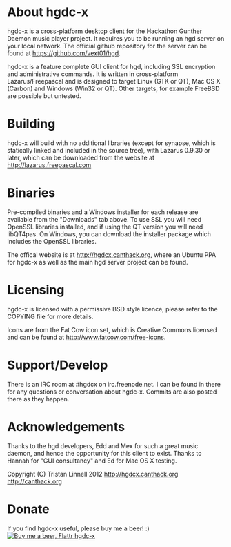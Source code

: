 About hgdc-x
============

hgdc-x is a cross-platform desktop client for the Hackathon Gunther Daemon music player project.
It requires you to be running an hgd server on your local network. The official github repository for the server can be found at https://github.com/vext01/hgd.

hgdc-x is a feature complete GUI client for hgd, including SSL encryption and administrative commands. It is written in cross-platform Lazarus/Freepascal and is designed to target Linux (GTK or QT), Mac OS X (Carbon) and Windows (Win32 or QT). Other targets, for example FreeBSD are possible but untested.


Building
========

hgdc-x will build with no additional libraries (except for synapse, which is statically linked and included in the source tree), with Lazarus 0.9.30 or later, which can be downloaded from the website at http://lazarus.freepascal.com


Binaries
========

Pre-compiled binaries and a Windows installer for each release are available from the "Downloads" tab above.
To use SSL you will need OpenSSL libraries installed, and if using the QT version you will need libQT4pas.
On Windows, you can download the installer package which includes the OpenSSL libraries.

The offical website is at http://hgdcx.canthack.org, where an Ubuntu PPA for hgdc-x as well as the main hgd server project can be found.


Licensing
=========

hgdc-x is licensed with a permissive BSD style licence, please refer to the COPYING file for more details.

Icons are from the Fat Cow icon set, which is Creative Commons licensed and can be found at http://www.fatcow.com/free-icons.


Support/Develop
===============

There is an IRC room at #hgdcx on irc.freenode.net. I can be found in there for any questions or conversation about hgdc-x. Commits are also posted there as they happen.


Acknowledgements
================

Thanks to the hgd developers, Edd and Mex for such a great music daemon, and hence the opportunity for this client to exist.
Thanks to Hannah for "GUI consultancy" and Ed for Mac OS X testing.

Copyright (C) Tristan Linnell 2012
http://hgdcx.canthack.org
http://canthack.org


Donate
======

If you find hgdc-x useful, please buy me a beer! :)
[![Buy me a beer, Flattr hgdc-x](http://api.flattr.com/button/flattr-badge-large.png)](http://flattr.com/thing/401840/hgdc-x)
